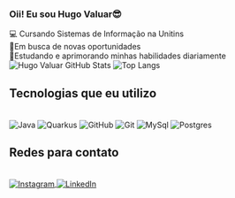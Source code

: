 ### Oii! Eu sou Hugo Valuar😎
<p1>💻 Cursando Sistemas de Informação na Unitins</p1><br/>
<p1>🚀Em busca de novas oportunidades</p1><br/>
<p1>📔Estudando e aprimorando minhas habilidades diariamente</p1><br/>
![Hugo Valuar GitHub Stats](https://github-readme-stats.vercel.app/api?username=HugoValuar03&theme=algolia&show_icons=true)
![Top Langs](https://github-readme-stats.vercel.app/api/top-langs/?username=HugoValuar03&theme=algolia)
## Tecnologias que eu utilizo
<div><br/>
  <img align="center" alt="Java" src="https://img.shields.io/badge/Java-ED8B00?style=for-the-badge&logo=openjdk&logoColor=white" />
  <img align="center" alt="Quarkus" src="https://img.shields.io/badge/Quarkus-000000?style=for-the-badge&logo=quarkus"/>
  <img align="center" alt="GitHub" src="https://img.shields.io/badge/GitHub-100000?style=for-the-badge&logo=github&logoColor=white"/>
  <img align="center" alt="Git" src="https://img.shields.io/badge/GIT-E44C30?style=for-the-badge&logo=git&logoColor=white"/>
  <img align="center" alt="MySql" src="https://img.shields.io/badge/mysql-4479A1.svg?style=for-the-badge&logo=mysql&logoColor=white"/>
  <img align="center" alt="Postgres" src="https://img.shields.io/badge/postgres-%23316192.svg?style=for-the-badge&logo=postgresql&logoColor=white"/>
</div>

## Redes para contato
<div><br/>
  <a href="https://www.instagram.com/huvaluar_/?next=%2F" target="_blank">
  <img align="center" alt="Instagram" src="https://img.shields.io/badge/Instagram-E4405F?style=for-the-badge&logo=instagram&logoColor=white"/>
  </a>
  <a href="https://www.linkedin.com/in/hugovaluar/">
  <img align="center" alt="LinkedIn" src="https://img.shields.io/badge/LinkedIn-0077B5?style=for-the-badge&logo=linkedin&logoColor=white"/>
  </a>
</div>
